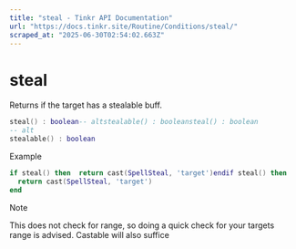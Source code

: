 ```yaml
---
title: "steal - Tinkr API Documentation"
url: "https://docs.tinkr.site/Routine/Conditions/steal/"
scraped_at: "2025-06-30T02:54:02.663Z"
---
```


# steal

Returns if the target has a stealable buff.

```lua
steal() : boolean-- altstealable() : booleansteal() : boolean
-- alt
stealable() : boolean
```

Example

```lua
if steal() then  return cast(SpellSteal, 'target')endif steal() then
  return cast(SpellSteal, 'target')
end
```

Note

This does not check for range, so doing a quick check for your targets range is advised. Castable will also suffice